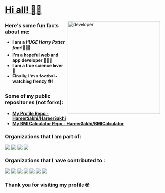 # <ins> Hi all! 👋🏻 </ins>

<img align= "right" src= "https://user-images.githubusercontent.com/70807684/120706497-15448680-c4b1-11eb-9427-2ba21a41d452.png" alt= "developer" width= "300"/>

### Here's some fun facts about me:

- **I am a ***HUGE Harry Potter fan***⚡**🧙🏻‍♂️
-  **I'm a hopeful web and app developer 👩🏻‍💻**
-  **I am a true science lover 🔬**
-  **Finally, I'm a football-watching frenzy ⚽!**

### Some of my public repositories (not forks):

- **[My Profile Repo - HareerSakhi/HareerSakhi](https://github.com/HareerSakhi/HareerSakhi)**
- **[My BMI Calculator Repo - HareerSakhi/BMICalculator](https://github.com/HareerSakhi/BMICalculator)**

### Organizations that I am part of:

[<img src= "https://avatars.githubusercontent.com/u/35373879?s=60&v=4">](https://github.com/zero-to-mastery)
[<img src= "https://avatars.githubusercontent.com/u/66388388?s=88&v=4">](https://github.com/EddieHubCommunity)
[<img src= "https://avatars.githubusercontent.com/u/67384272?s=88&v=4">](https://github.com/MakeContributions)
[<img src= "https://avatars.githubusercontent.com/u/85806982?s=88&v=4">](https://github.com/Apps-and-Tutorials)

### Organizations that I have contributed to :

[<img src= "https://avatars.githubusercontent.com/u/66388388?s=88&v=4">](https://github.com/EddieHubCommunity)
[<img src= "https://avatars.githubusercontent.com/u/35373879?s=60&v=4">](https://github.com/zero-to-mastery)
[<img src= "https://avatars.githubusercontent.com/u/85806982?s=88&v=4">](https://github.com/Apps-and-Tutorials)
[<img src= "https://avatars.githubusercontent.com/u/67384272?s=88&v=4">](https://github.com/MakeContributions)
[<img src= "https://avatars.githubusercontent.com/u/37713493?s=88&v=4">](https://github.com/firstcontributions)
[<img src= "https://avatars.githubusercontent.com/u/24355438?s=88&v=4">](https://github.com/fnplus)
[<img src= "https://avatars.githubusercontent.com/u/68013560?s=88&v=4">](https://github.com/jobream)


### Thank you for visiting my profile 🤓







